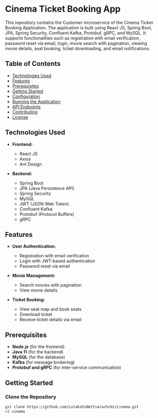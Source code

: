# Cinema Ticket Booking App

This repository contains the Customer microservice of the Cinema Ticket Booking Application. The application is built using React JS, Spring Boot, JPA, Spring Security, Confluent Kafka, Protobuf, gRPC, and MySQL. It supports functionalities such as registration with email verification, password reset via email, login, movie search with pagination, viewing movie details, seat booking, ticket downloading, and email notifications.

## Table of Contents

- [Technologies Used](#technologies-used)
- [Features](#features)
- [Prerequisites](#prerequisites)
- [Getting Started](#getting-started)
- [Configuration](#configuration)
- [Running the Application](#running-the-application)
- [API Endpoints](#api-endpoints)
- [Contributing](#contributing)
- [License](#license)

## Technologies Used

- **Frontend:**
  - React JS
  - Axios
  - Ant Design

- **Backend:**
  - Spring Boot
  - JPA (Java Persistence API)
  - Spring Security
  - MySQL
  - JWT (JSON Web Token)
  - Confluent Kafka
  - Protobuf (Protocol Buffers)
  - gRPC

## Features

- **User Authentication:**
  - Registration with email verification
  - Login with JWT-based authentication
  - Password reset via email

- **Movie Management:**
  - Search movies with pagination
  - View movie details

- **Ticket Booking:**
  - View seat map and book seats
  - Download ticket
  - Receive ticket details via email

## Prerequisites

- **Node.js** (for the frontend)
- **Java 11** (for the backend)
- **MySQL** (for the database)
- **Kafka** (for message brokering)
- **Protobuf and gRPC** (for inter-service communication)

## Getting Started

### Clone the Repository

```bash
git clone https://github.com/LulakshiHettiarachchi/cinema.git
cd cinema
